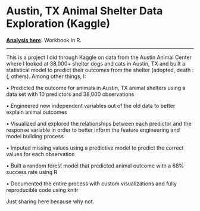 # Austin, TX Animal Shelter Data Exploration (Kaggle)

**[Analysis here](http://htmlpreview.github.io/?https://github.com/nmartinez3/animal_shelter_exploration/blob/master/animal_shelter_exploration_and_analysis.html).** Workbook in R.
***
This is a project I did through Kaggle on data from the Austin Animal Center where I looked at 38,000+ shelter dogs and cats in Austin, TX and built a statistical model to predict their outcomes from the shelter (adopted, death :(, others). Among other things, I:

•	Predicted the outcome for animals in Austin, TX animal shelters using a data set with 10 predictors and 38,000 observations

•	Engineered new independent variables out of the old data to better explain animal outcomes

•	Visualized and explored the relationships between each predictor and the response variable in order to better inform the feature engineering and model building process

•	Imputed missing values using a predictive model to predict the correct values for each observation

•	Built a random forest model that predicted animal outcome with a 68% success rate using R

•	Documented the entire process with custom visualizations and fully reproducible code using knitr

Just sharing here because why not.
